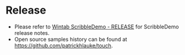 # Release

* Please refer to  [Wintab ScribbleDemo - RELEASE](https://github.com/Wacom-Developer/wacom-device-kit-windows/blob/master/Wintab%20ScribbleDemo/RELEASE.md) for ScribbleDemo release notes.
* Open source samples history can be found at https://github.com/patrickhlauke/touch.
